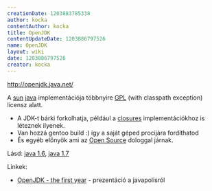 ```yaml
---
creationDate: 1203883785338 
author: kocka 
contentAuthor: kocka 
title: OpenJDK 
contentUpdateDate: 1203886797526 
name: OpenJDK 
layout: wiki 
date: 1203886797526 
creator: kocka 
---
```

http://openjdk.java.net/

A [sun](Sun.html) [java](java.html) implementációja többnyire [GPL](GPL.html) (with classpath exception) licensz alatt.

*   A JDK-t bárki forkolhatja, például a [closures](closures.html) implementációkhoz is léteznek ilyenek.
*   Van hozzá gentoo build :) így a saját géped procijára fordíthatod
*   És egyéb előnyök ami az [Open Source](Open%20Source.html) dologgal járnak.



Lásd: [java 1.6](java%201.6.html), [java 1.7](java%201.7.html)



Linkek:
*   [OpenJDK - the first year](http://www.parleys.com/display/PARLEYS/OpenJDK+-+The+First+Year) - prezentáció a javapolisról




